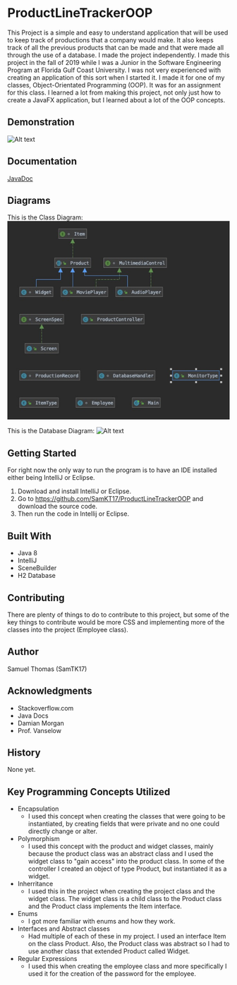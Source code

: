 
# ProductLineTrackerOOP

This Project is a simple and easy to understand application that will be used to keep track of productions that a company would make. It also keeps track of all the previous products that can be made and that were made all through the use of a database. I made the project independently. I made this project in the fall of 2019 while I was a Junior in the Software Engineering Program at Florida Gulf Coast University. I was not very experienced with creating an application of this sort when I started it. I made it for one of my classes, Object-Orientated Programming (OOP). It was for an assignment for this class. I learned a lot from making this project, not only just how to create a JavaFX application, but I learned about a lot of the OOP concepts. 

## Demonstration

![Alt text](docs/ProductLineGIF.gif)

## Documentation

[JavaDoc](https://github.com/SamKT17/ProductLineTrackerOOP/blob/master/docs/index.html)


## Diagrams

This is the Class Diagram:
![Alt text](docs/ClassDiagram.jpg)

This is the Database Diagram:
![Alt text](docs/docs/DatabaseDiagram.jpg)

## Getting Started

For right now the only way to run the program is to have an IDE installed either being IntelliJ or Eclipse.

1. Download and install IntelliJ or Eclipse.
2. Go to https://github.com/SamKT17/ProductLineTrackerOOP and download the source code.
3. Then run the code in Intellij or Eclipse.

## Built With

 - Java 8
 - IntelliJ
 - SceneBuilder 
 - H2 Database

## Contributing

There are plenty of things to do to contribute to this project, but some of the key things to contribute would be more CSS and implementing more of the classes into the project (Employee class).

## Author

Samuel Thomas (SamTK17)

## Acknowledgments

 - Stackoverflow.com
 - Java Docs
 - Damian Morgan
 - Prof. Vanselow

## History

None yet.

## Key Programming Concepts Utilized

 - Encapsulation 
	 - I used this concept when creating the classes that were going to be instantiated, by creating fields that were private and no one could directly change or alter.
 - Polymorphism
	 - I used this concept with the product and widget classes, mainly because the product class was an abstract class and I used the widget class to "gain access" into the product class. In some of the controller I created an object of type Product, but instantiated it as a widget.
 - Inherritance
	 - I used this in the project when creating the project class and the widget class. The widget class is a child class to the Product class and the Product class implements the Item interface.
 - Enums
	 - I got more familiar with enums and how they work.
-	Interfaces and Abstract classes
	-	Had multiple of each of these in my project. I used an interface Item on the class Product. Also, the Product class was abstract so I had to use another class that extended Product called Widget.
- Regular Expressions
	- I used this when creating the employee class and more specifically I used it for the creation of the password for the employee. 

